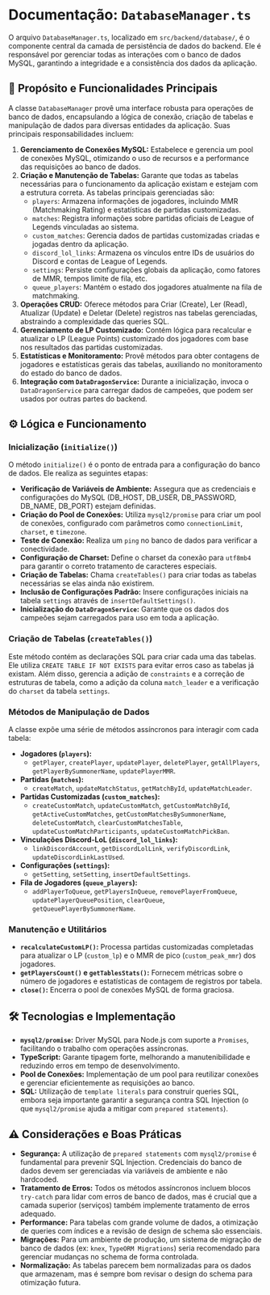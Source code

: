# Documentação: `DatabaseManager.ts`

O arquivo `DatabaseManager.ts`, localizado em `src/backend/database/`, é o componente central da camada de persistência de dados do backend. Ele é responsável por gerenciar todas as interações com o banco de dados MySQL, garantindo a integridade e a consistência dos dados da aplicação.

## 🎯 Propósito e Funcionalidades Principais

A classe `DatabaseManager` provê uma interface robusta para operações de banco de dados, encapsulando a lógica de conexão, criação de tabelas e manipulação de dados para diversas entidades da aplicação. Suas principais responsabilidades incluem:

1. **Gerenciamento de Conexões MySQL:** Estabelece e gerencia um pool de conexões MySQL, otimizando o uso de recursos e a performance das requisições ao banco de dados.
2. **Criação e Manutenção de Tabelas:** Garante que todas as tabelas necessárias para o funcionamento da aplicação existam e estejam com a estrutura correta. As tabelas principais gerenciadas são:
    * `players`: Armazena informações de jogadores, incluindo MMR (Matchmaking Rating) e estatísticas de partidas customizadas.
    * `matches`: Registra informações sobre partidas oficiais de League of Legends vinculadas ao sistema.
    * `custom_matches`: Gerencia dados de partidas customizadas criadas e jogadas dentro da aplicação.
    * `discord_lol_links`: Armazena os vínculos entre IDs de usuários do Discord e contas de League of Legends.
    * `settings`: Persiste configurações globais da aplicação, como fatores de MMR, tempos limite de fila, etc.
    * `queue_players`: Mantém o estado dos jogadores atualmente na fila de matchmaking.
3. **Operações CRUD:** Oferece métodos para Criar (Create), Ler (Read), Atualizar (Update) e Deletar (Delete) registros nas tabelas gerenciadas, abstraindo a complexidade das queries SQL.
4. **Gerenciamento de LP Customizado:** Contém lógica para recalcular e atualizar o LP (League Points) customizado dos jogadores com base nos resultados das partidas customizadas.
5. **Estatísticas e Monitoramento:** Provê métodos para obter contagens de jogadores e estatísticas gerais das tabelas, auxiliando no monitoramento do estado do banco de dados.
6. **Integração com `DataDragonService`:** Durante a inicialização, invoca o `DataDragonService` para carregar dados de campeões, que podem ser usados por outras partes do backend.

## ⚙️ Lógica e Funcionamento

### Inicialização (`initialize()`)

O método `initialize()` é o ponto de entrada para a configuração do banco de dados. Ele realiza as seguintes etapas:

* **Verificação de Variáveis de Ambiente:** Assegura que as credenciais e configurações do MySQL (DB_HOST, DB_USER, DB_PASSWORD, DB_NAME, DB_PORT) estejam definidas.
* **Criação do Pool de Conexões:** Utiliza `mysql2/promise` para criar um pool de conexões, configurado com parâmetros como `connectionLimit`, `charset`, e `timezone`.
* **Teste de Conexão:** Realiza um `ping` no banco de dados para verificar a conectividade.
* **Configuração de Charset:** Define o charset da conexão para `utf8mb4` para garantir o correto tratamento de caracteres especiais.
* **Criação de Tabelas:** Chama `createTables()` para criar todas as tabelas necessárias se elas ainda não existirem.
* **Inclusão de Configurações Padrão:** Insere configurações iniciais na tabela `settings` através de `insertDefaultSettings()`.
* **Inicialização do `DataDragonService`:** Garante que os dados dos campeões sejam carregados para uso em toda a aplicação.

### Criação de Tabelas (`createTables()`)

Este método contém as declarações SQL para criar cada uma das tabelas. Ele utiliza `CREATE TABLE IF NOT EXISTS` para evitar erros caso as tabelas já existam. Além disso, gerencia a adição de `constraints` e a correção de estruturas de tabela, como a adição da coluna `match_leader` e a verificação do `charset` da tabela `settings`.

### Métodos de Manipulação de Dados

A classe expõe uma série de métodos assíncronos para interagir com cada tabela:

* **Jogadores (`players`):**
  * `getPlayer`, `createPlayer`, `updatePlayer`, `deletePlayer`, `getAllPlayers`, `getPlayerBySummonerName`, `updatePlayerMMR`.
* **Partidas (`matches`):**
  * `createMatch`, `updateMatchStatus`, `getMatchById`, `updateMatchLeader`.
* **Partidas Customizadas (`custom_matches`):**
  * `createCustomMatch`, `updateCustomMatch`, `getCustomMatchById`, `getActiveCustomMatches`, `getCustomMatchesBySummonerName`, `deleteCustomMatch`, `clearCustomMatchesTable`, `updateCustomMatchParticipants`, `updateCustomMatchPickBan`.
* **Vinculações Discord-LoL (`discord_lol_links`):**
  * `linkDiscordAccount`, `getDiscordLolLink`, `verifyDiscordLink`, `updateDiscordLinkLastUsed`.
* **Configurações (`settings`):**
  * `getSetting`, `setSetting`, `insertDefaultSettings`.
* **Fila de Jogadores (`queue_players`):**
  * `addPlayerToQueue`, `getPlayersInQueue`, `removePlayerFromQueue`, `updatePlayerQueuePosition`, `clearQueue`, `getQueuePlayerBySummonerName`.

### Manutenção e Utilitários

* **`recalculateCustomLP()`:** Processa partidas customizadas completadas para atualizar o LP (`custom_lp`) e o MMR de pico (`custom_peak_mmr`) dos jogadores.
* **`getPlayersCount()` e `getTablesStats()`:** Fornecem métricas sobre o número de jogadores e estatísticas de contagem de registros por tabela.
* **`close()`:** Encerra o pool de conexões MySQL de forma graciosa.

## 🛠️ Tecnologias e Implementação

* **`mysql2/promise`:** Driver MySQL para Node.js com suporte a `Promises`, facilitando o trabalho com operações assíncronas.
* **TypeScript:** Garante tipagem forte, melhorando a manutenibilidade e reduzindo erros em tempo de desenvolvimento.
* **Pool de Conexões:** Implementação de um pool para reutilizar conexões e gerenciar eficientemente as requisições ao banco.
* **SQL:** Utilização de `template literals` para construir queries SQL, embora seja importante garantir a segurança contra SQL Injection (o que `mysql2/promise` ajuda a mitigar com `prepared statements`).

## ⚠️ Considerações e Boas Práticas

* **Segurança:** A utilização de `prepared statements` com `mysql2/promise` é fundamental para prevenir SQL Injection. Credenciais do banco de dados devem ser gerenciadas via variáveis de ambiente e não hardcoded.
* **Tratamento de Erros:** Todos os métodos assíncronos incluem blocos `try-catch` para lidar com erros de banco de dados, mas é crucial que a camada superior (serviços) também implemente tratamento de erros adequado.
* **Performance:** Para tabelas com grande volume de dados, a otimização de queries com índices e a revisão de design de schema são essenciais.
* **Migrações:** Para um ambiente de produção, um sistema de migração de banco de dados (ex: `knex`, `TypeORM Migrations`) seria recomendado para gerenciar mudanças no schema de forma controlada.
* **Normalização:** As tabelas parecem bem normalizadas para os dados que armazenam, mas é sempre bom revisar o design do schema para otimização futura.
